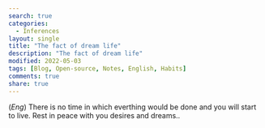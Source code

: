 ```yaml
---
search: true
categories: 
  - Inferences
layout: single
title: "The fact of dream life"
description: "The fact of dream life"
modified: 2022-05-03
tags: [Blog, Open-source, Notes, English, Habits]
comments: true
share: true
---
```

(*Eng*)
There is no time in which everthing would be done and you will start to live. Rest in peace with you desires and dreams..
